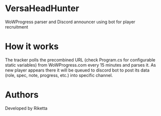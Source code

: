 # VersaHeadHunter
WoWProgress parser and Discord announcer using bot for player recruitment

# How it works
The tracker polls the precombined URL (check Program.cs for configurable static variables) from WoWProgress.com every 15 minutes and parses it. As new player appears there it will be queued to discord bot to post its data (role, spec, note, progress, etc.) into specific channel.

# Authors
Developed by Riketta
